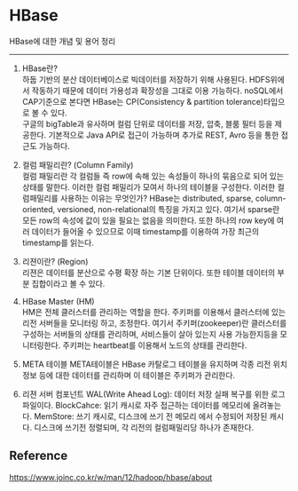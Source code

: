 # HBase

HBase에 대한 개념 및 용어 정리 

---------------

1. HBase란?  
하둡 기반의 분산 데이터베이스로 빅데이터를 저장하기 위해 사용된다. HDFS위에서 작동하기 때문에 데이터 가용성과 확장성을 그대로 이용 가능하다.
noSQL에서 CAP기준으로 본다면 HBase는 CP(Consistency & partition tolerance)타입으로 볼 수 있다.  
구글의 bigTable과 유사하며 컬럼 단위로 데이터를 저장, 압축, 블룸 필터 등을 제공한다. 
기본적으로 Java API로 접근이 가능하며 추가로 REST, Avro 등을 통한 접근도 가능하다. 

2. 컬럼 패밀리란? (Column Family)  
컬럼 패밀리란 각 컬럼들 즉 row에 속해 있는 속성들이 하나의 묶음으로 되어 있는 상태를 말한다. 이러한 컬럼 패밀리가 모여서 하나의 테이블을 구성한다. 
이러한 컬럼패밀리를 사용하는 이유는 무엇인가? 
HBase는 distributed, sparse, column-oriented, versioned, non-relational의 특징을 가지고 있다.
여기서 sparse란 모든 row의 속성에 값이 있을 필요는 없음을 의미한다. 
또한 하나의 row key에 여러 데이터가 들어올 수 있으므로 이때 timestamp를 이용하여 가장 최근의 timestamp를 읽는다.

3. 리젼이란? (Region)  
리젼은 데이터를 분산으로 수평 확장 하는 기본 단위이다. 또한 테이블 데이터의 부분 집합이라고 볼 수 있다. 

4. HBase Master (HM)  
HM은 전체 클러스터를 관리하는 역할을 한다. 주키퍼를 이용해서 클러스터에 있는 리전 서버들을 모니터링 하고, 조정한다.
여기서 주키퍼(zookeeper)란 클러스터를 구성하는 서버들의 상태를 관리하며, 서비스들이 살아 있는지 사용 가능한지등을 모니터링한다.
주키퍼는 heartbeat를 이용해서 노드의 상태를 관리한다. 

5. META 테이블 
META테이블은 HBase 카탈로그 테이블을 유지하며 각종 리전 위치 정보 등에 대한 데이터를 관리하며 이 테이블은 주키퍼가 관리한다. 

6. 리젼 서버 컴포넌트
WAL(Write Ahead Log): 데이터 저장 실패 복구를 위한 로그 파일이다.
BlockCahce: 읽기 캐시로 자주 접근하는 데이터를 메모리에 올려놓는다.
MemStore: 쓰기 캐시로, 디스크에 쓰기 전 메모리 에서 수정되어 저장된 캐시다. 디스크에 쓰기전 정렬되며, 각 리전의 컬럼패밀리당 하나가 존재한다.




## Reference

https://www.joinc.co.kr/w/man/12/hadoop/hbase/about
